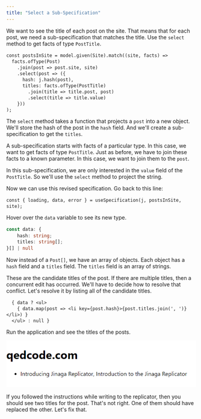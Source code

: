 ```yaml
---
title: "Select a Sub-Specification"
---
```


We want to see the title of each post on the site.
That means that for each post, we need a sub-specification that matches the title.
Use the `select` method to get facts of type `PostTitle`.

```tsx
const postsInSite = model.given(Site).match((site, facts) =>
  facts.ofType(Post)
    .join(post => post.site, site)
    .select(post => ({
      hash: j.hash(post),
      titles: facts.ofType(PostTitle)
        .join(title => title.post, post)
        .select(title => title.value)
    }))
);
```

The `select` method takes a function that projects a `post` into a new object.
We'll store the hash of the post in the `hash` field.
And we'll create a sub-specification to get the `titles`.

A sub-specification starts with facts of a particular type.
In this case, we want to get facts of type `PostTitle`.
Just as before, we have to join these facts to a known parameter.
In this case, we want to join them to the `post`.

In this sub-specification, we are only interested in the `value` field of the `PostTitle`.
So we'll use the `select` method to project the string.

Now we can use this revised specification.
Go back to this line:

```tsx
const { loading, data, error } = useSpecification(j, postsInSite, site);
```

Hover over the `data` variable to see its new type.

```typescript
const data: {
    hash: string;
    titles: string[];
}[] | null
```

Now instead of a `Post[]`, we have an array of objects.
Each object has a `hash` field and a `titles` field.
The `titles` field is an array of strings.

These are the candidate titles of the post.
If there are multiple titles, then a concurrent edit has occurred.
We'll have to decide how to resolve that conflict.
Let's resolve it by listing all of the candidate titles.

```tsx
  { data ? <ul>
    { data.map(post => <li key={post.hash}>{post.titles.join(', ')}</li>) }
  </ul> : null }
```

Run the application and see the titles of the posts.

![All titles of the post are shown](./attachments/post-all-titles.png)

If you followed the instructions while writing to the replicator, then you should see two titles for the post.
That's not right.
One of them should have replaced the other.
Let's fix that.